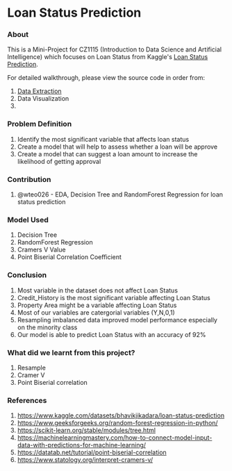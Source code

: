 # Loan Status Prediction

### About
This is a Mini-Project for CZ1115 (Introduction to Data Science and Artificial Intelligence) which focuses on Loan Status from Kaggle's [Loan Status Prediction](https://www.kaggle.com/datasets/bhavikjikadara/loan-status-prediction).

For detailed walkthrough, please view the source code in order from:
1. [Data Extraction](https://github.com/wteo026/CZ1115-Introduction-to-Data-Science-and-Artificial-Intelligence-Mini-Project/blob/main/Data-Extraction.ipynb)
2. Data Visualization
3. 

### Problem Definition
1. Identify the most significant variable that affects loan status
2. Create a model that will help to assess whether a loan will be approve
3. Create a model that can suggest a loan amount to increase the likelihood of getting approval

### Contribution
1. @wteo026 - EDA, Decision Tree and RandomForest Regression for loan status prediction

### Model Used
1. Decision Tree 
2. RandomForest Regression
3. Cramers V Value
4. Point Biserial Correlation Coefficient

### Conclusion
1. Most variable in the dataset does not affect Loan Status
2. Credit_History is the most significant variable affecting Loan Status
3. Property Area might be a variable affecting Loan Status
4. Most of our variables are catergorial variables (Y,N,0,1)
5. Resampling imbalanced data improved model performance especially on the minority class
6. Our model is able to predict Loan Status with an accuracy of 92%

### What did we learnt from this project?
1. Resample
2. Cramer V
3. Point Biserial correlation

### References
1. https://www.kaggle.com/datasets/bhavikjikadara/loan-status-prediction
2. https://www.geeksforgeeks.org/random-forest-regression-in-python/
3. https://scikit-learn.org/stable/modules/tree.html
4. https://machinelearningmastery.com/how-to-connect-model-input-data-with-predictions-for-machine-learning/
5. https://datatab.net/tutorial/point-biserial-correlation
6. https://www.statology.org/interpret-cramers-v/
